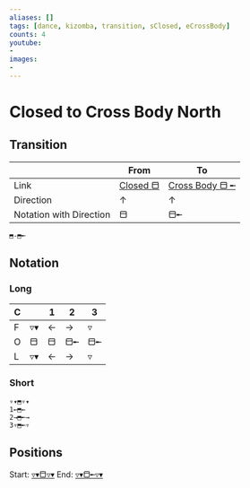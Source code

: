 ```yaml
---
aliases: [] 
tags: [dance, kizomba, transition, sClosed, eCrossBody]
counts: 4
youtube:
- 
images:
-
---
```


# Closed to Cross Body North
## Transition
|                         | From | To   |
| ----------------------- | ---- | ---- |
| Link                    | [Closed ⬒](Postures/Closed%20⬒.md) | [Cross Body ⬒ ╾](Postures/Cross%20Body%20⬒%20╾.md) |
| Direction               |   ↑   |   ↑   |
| Notation with Direction |  ⬒    |    ⬒╾  |

```
⬒-⬒╾
``` 

## Notation
### Long

| C   |     | 1   | 2   | 3   |
| --- | --- | --- | --- | --- |
| F   | ▿▾  | ←   | →   | ▿   |
| O   | ⬒   | ⬒   | ⬒╾  | ⬒╾  |
| L   | ▿▾  | ←   | →   | ▿   |

### Short
```
▿▾⬒▿▾
1←⬒←
2→⬒╾→
3▿⬒╾▿
```

## Positions
Start: [▿▾⬒▿▾](Positions/Closed/▿▾⬒▿▾.md)
End: [▿▾⬒╾▿▾](Positions/Cross%20Body/▿▾⬒╾▿▾.md)